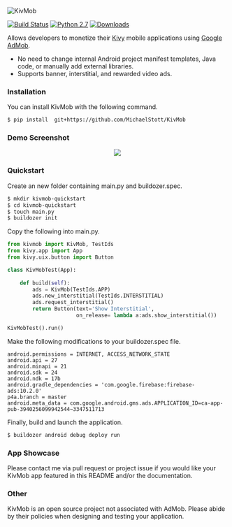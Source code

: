 ![KivMob](https://raw.githubusercontent.com/MichaelStott/KivMob/master/demo/assets/kivmob-title.png)

[![Build Status](https://travis-ci.com/MichaelStott/KivMob.svg?branch=master)](https://travis-ci.com/MichaelStott/KivMob)
[![Python 2.7](https://img.shields.io/badge/python-2.7-green.svg)](https://www.python.org/downloads/release/python-270/)
[![Downloads](https://pepy.tech/badge/kivmob)](https://pepy.tech/project/kivmob)

Allows developers to monetize their [Kivy] mobile applications using [Google AdMob].

  - No need to change internal Android project manifest templates, Java code, or manually add external libraries.
  - Supports banner, interstitial, and rewarded video ads.


### Installation

You can install KivMob with the following command.
```sh
$ pip install  git+https://github.com/MichaelStott/KivMob
```

### Demo Screenshot
<p align="center">
  <img src="https://raw.githubusercontent.com/MichaelStott/KivMob/master/demo/assets/demo_screenshotv2.png">
</p>

### Quickstart

Create an new folder containing main.py and buildozer.spec.
```sh
$ mkdir kivmob-quickstart
$ cd kivmob-quickstart
$ touch main.py
$ buildozer init
```

Copy the following into main.py.
```python
from kivmob import KivMob, TestIds
from kivy.app import App
from kivy.uix.button import Button

class KivMobTest(App):
    
    def build(self):
        ads = KivMob(TestIds.APP)
        ads.new_interstitial(TestIds.INTERSTITIAL)
        ads.request_interstitial()
        return Button(text='Show Interstitial',
                      on_release= lambda a:ads.show_interstitial())

KivMobTest().run()
```

Make the following modifications to your buildozer.spec file.

```
android.permissions = INTERNET, ACCESS_NETWORK_STATE
android.api = 27
android.minapi = 21
android.sdk = 24
android.ndk = 17b
android.gradle_dependencies = 'com.google.firebase:firebase-ads:10.2.0'
p4a.branch = master
android.meta_data = com.google.android.gms.ads.APPLICATION_ID=ca-app-pub-3940256099942544~3347511713
```

Finally, build and launch the application.

```sh
$ buildozer android debug deploy run
```

### App Showcase

Please contact me via pull request or project issue if you would like your KivMob app featured in this README and/or the documentation.

### Other

KivMob is an open source project not associated with AdMob. Please abide by their policies when designing and testing your application.

[Google AdMob]: <https://www.google.com/admob/>
[Kivy]: <https://kivy.org/>
[Buildozer]: <https://github.com/kivy/buildozer>
